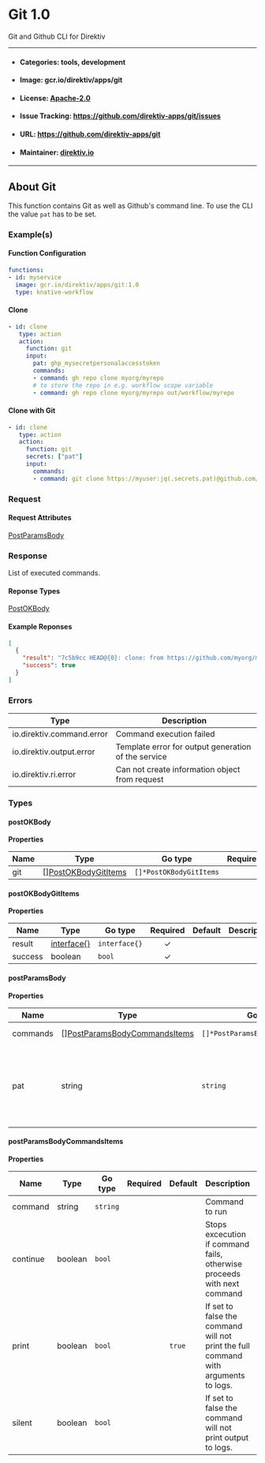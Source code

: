 
# Git 1.0

Git and Github CLI for Direktiv

---
- #### Categories: tools, development
- #### Image: gcr.io/direktiv/apps/git 
- #### License: [Apache-2.0](https://www.apache.org/licenses/LICENSE-2.0)
- #### Issue Tracking: https://github.com/direktiv-apps/git/issues
- #### URL: https://github.com/direktiv-apps/git
- #### Maintainer: [direktiv.io](https://www.direktiv.io) 
---

## About Git

This function contains Git as well as Github's command line. To use the CLI the value `pat` has to be set.

### Example(s)
  #### Function Configuration
  ```yaml
  functions:
  - id: myservice
    image: gcr.io/direktiv/apps/git:1.0
    type: knative-workflow
  ```
   #### Clone
   ```yaml
   - id: clone
      type: action
      action:
        function: git
        input:
          pat: ghp_mysecretpersonalaccesstoken
          commands:
          - command: gh repo clone myorg/myrepo
          # to store the repo in e.g. workflow scope variable
          - command: gh repo clone myorg/myrepo out/workflow/myrepo
   ```
   #### Clone with Git
   ```yaml
   - id: clone
      type: action
      action:
        function: git
        secrets: ["pat"]
        input:
          commands:
          - command: git clone https://myuser:jq(.secrets.pat)@github.com/jensg-st/devops.git
   ```

### Request



#### Request Attributes
[PostParamsBody](#post-params-body)

### Response
  List of executed commands.
#### Reponse Types
    
  

[PostOKBody](#post-o-k-body)
#### Example Reponses
    
```json
[
  {
    "result": "7c5b9cc HEAD@{0}: clone: from https://github.com/myorg/myapp.git",
    "success": true
  }
]
```

### Errors
| Type | Description
|------|---------|
| io.direktiv.command.error | Command execution failed |
| io.direktiv.output.error | Template error for output generation of the service |
| io.direktiv.ri.error | Can not create information object from request |


### Types
#### <span id="post-o-k-body"></span> postOKBody

  



**Properties**

| Name | Type | Go type | Required | Default | Description | Example |
|------|------|---------|:--------:| ------- |-------------|---------|
| git | [][PostOKBodyGitItems](#post-o-k-body-git-items)| `[]*PostOKBodyGitItems` |  | |  |  |


#### <span id="post-o-k-body-git-items"></span> postOKBodyGitItems

  



**Properties**

| Name | Type | Go type | Required | Default | Description | Example |
|------|------|---------|:--------:| ------- |-------------|---------|
| result | [interface{}](#interface)| `interface{}` | ✓ | |  |  |
| success | boolean| `bool` | ✓ | |  |  |


#### <span id="post-params-body"></span> postParamsBody

  



**Properties**

| Name | Type | Go type | Required | Default | Description | Example |
|------|------|---------|:--------:| ------- |-------------|---------|
| commands | [][PostParamsBodyCommandsItems](#post-params-body-commands-items)| `[]*PostParamsBodyCommandsItems` |  | | Array of commands. |  |
| pat | string| `string` |  | | This is used for Github CLI to authenticate (PAT, Personal Access Token). |  |


#### <span id="post-params-body-commands-items"></span> postParamsBodyCommandsItems

  



**Properties**

| Name | Type | Go type | Required | Default | Description | Example |
|------|------|---------|:--------:| ------- |-------------|---------|
| command | string| `string` |  | | Command to run | `terraform version` |
| continue | boolean| `bool` |  | | Stops excecution if command fails, otherwise proceeds with next command |  |
| print | boolean| `bool` |  | `true`| If set to false the command will not print the full command with arguments to logs. |  |
| silent | boolean| `bool` |  | | If set to false the command will not print output to logs. |  |

 
